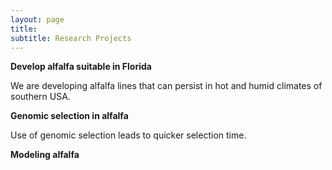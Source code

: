 ```yaml
---
layout: page
title:  
subtitle: Research Projects
---
```


**Develop alfalfa suitable in Florida**

We are developing alfalfa lines that can persist in hot and humid climates of southern USA.

**Genomic selection in alfalfa**

Use of genomic selection leads to quicker selection time.

**Modeling alfalfa**

